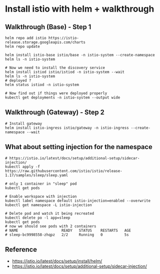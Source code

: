 # Install istio with helm + walkthrough

## Walkthrough (Base) - Step 1 

```
helm repo add istio https://istio-release.storage.googleapis.com/charts
helm repo update

helm install istio-base istio/base -n istio-system --create-namespace 
helm ls -n istio-system

# Now we need to install the discovery service 
helm install istiod istio/istiod -n istio-system --wait
helm ls -n istio-system
# deployed ? 
helm status istiod -n istio-system

# Now find out if things were deployed properly 
kubectl get deployments -n istio-system --output wide

```

## Walkthrough (Gateway) - Step 2

```
# Install gateway 
helm install istio-ingress istio/gateway -n istio-ingress --create-namespace --wait
```

## What about setting injection for the namespace 

```
# https://istio.io/latest/docs/setup/additional-setup/sidecar-injection/
kubectl apply -f https://raw.githubusercontent.com/istio/istio/release-1.17/samples/sleep/sleep.yaml

# only 1 container in "sleep" pod 
kubectl get pods 
```

```
# Enable workspace with injection 
kubectl label namespace default istio-injection=enabled --overwrite
kubectl get namespace -L istio-injection

```

```
# Delete pod and watch it being recreated 
kubectl delete po -l app=sleep 
kubectl get pods 
# now we should see pods with 2 containers 
# NAME                    READY   STATUS    RESTARTS   AGE
# sleep-bc9998558-zhqpz   2/2     Running   0          5s

```



## Reference 

  * https://istio.io/latest/docs/setup/install/helm/
  * https://istio.io/latest/docs/setup/additional-setup/sidecar-injection/
